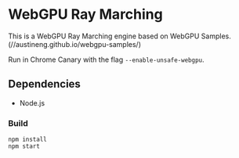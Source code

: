 # WebGPU Ray Marching

This is a WebGPU Ray Marching engine based on WebGPU Samples. (//austineng.github.io/webgpu-samples/) 

Run in Chrome Canary with the flag `--enable-unsafe-webgpu`. 

## Dependencies
- Node.js

### Build

```
npm install
npm start
```
